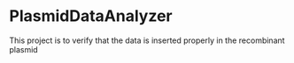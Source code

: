 # PlasmidDataAnalyzer
 This project is to verify that the data is inserted properly in the recombinant plasmid

